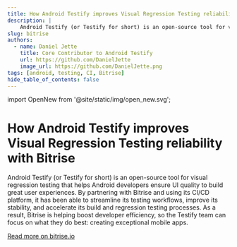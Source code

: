 ```yaml
---
title: How Android Testify improves Visual Regression Testing reliability with Bitrise
description: |
    Android Testify (or Testify for short) is an open-source tool for visual regression testing that helps Android developers ensure UI quality to build great user experiences. By partnering with Bitrise and using its CI/CD platform, it has been able to streamline its testing workflows, improve its stability, and accelerate its build and regression testing processes. As a result, Bitrise is helping boost developer efficiency, so the Testify team can focus on what they do best: creating exceptional mobile apps.
slug: bitrise
authors:
  - name: Daniel Jette
    title: Core Contributor to Android Testify
    url: https://github.com/DanielJette
    image_url: https://github.com/DanielJette.png
tags: [android, testing, CI, Bitrise]
hide_table_of_contents: false
---
```


import OpenNew from '@site/static/img/open_new.svg';

# How Android Testify improves Visual Regression Testing reliability with Bitrise

Android Testify (or Testify for short) is an open-source tool for visual regression testing that helps Android developers ensure UI quality to build great user experiences. By partnering with Bitrise and using its CI/CD platform, it has been able to streamline its testing workflows, improve its stability, and accelerate its build and regression testing processes. As a result, Bitrise is helping boost developer efficiency, so the Testify team can focus on what they do best: creating exceptional mobile apps.

[Read more on bitrise.io <OpenNew />](https://bitrise.io/case-studies/android-testify)
